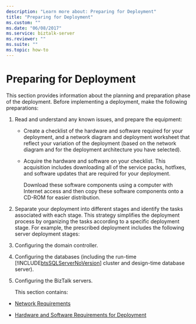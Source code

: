 ```yaml
---
description: "Learn more about: Preparing for Deployment"
title: "Preparing for Deployment"
ms.custom: ""
ms.date: "06/08/2017"
ms.service: biztalk-server
ms.reviewer: ""
ms.suite: ""
ms.topic: how-to
---
```

# Preparing for Deployment
This section provides information about the planning and preparation phase of the deployment. Before implementing a deployment, make the following preparations:  
  
1. Read and understand any known issues, and prepare the equipment:  
  
   -   Create a checklist of the hardware and software required for your deployment, and a network diagram and deployment worksheet that reflect your variation of the deployment (based on the network diagram and for the deployment architecture you have selected).  
  
   -   Acquire the hardware and software on your checklist. This acquisition includes downloading all of the service packs, hotfixes, and software updates that are required for your deployment.  
  
        Download these software components using a computer with Internet access and then copy these software components onto a CD-ROM for easier distribution.  
  
2. Separate your deployment into different stages and identify the tasks associated with each stage. This strategy simplifies the deployment process by organizing the tasks according to a specific deployment stage. For example, the prescribed deployment includes the following server deployment stages:  
  
3. Configuring the domain controller.  
  
4. Configuring the databases (including the run-time [!INCLUDE[btsSQLServerNoVersion](../../includes/btssqlservernoversion-md.md)] cluster and design-time database server).  
  
5. Configuring the BizTalk servers.  
  
   This section contains:  
  
-   [Network Requirements](../../adapters-and-accelerators/accelerator-swift/network-requirements.md)  
  
-   [Hardware and Software Requirements for Deployment](../../adapters-and-accelerators/accelerator-swift/hardware-and-software-requirements-for-deployment.md)
